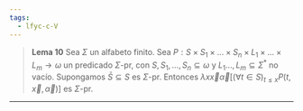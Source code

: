 ```yaml
---
tags:
  - lfyc-c-V
---
```

> **Lema 10** Sea $\Sigma$ un alfabeto finito. Sea $P:S\times S_1\times\dots\times S_n\times L_1\times\dots\times L_m\to\omega$ un predicado $\Sigma$-pr, con $S,S_1,\dots,S_n\subseteq\omega$ y $L_1\dots,L_m\subseteq\Sigma^*$ no vacío. 
> Supongamos $\bar S\subseteq S$ es $\Sigma$-pr. Entonces $\lambda x\vec x\vec\alpha\left[(\forall t\in S)_{t\leq x} P(t,\vec x,\vec\alpha)\right]$ es $\Sigma$-pr.

---
